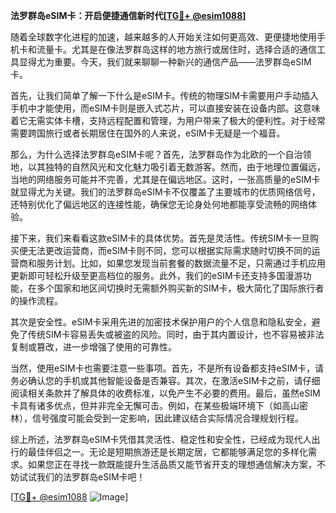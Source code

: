 **法罗群岛eSIM卡：开启便捷通信新时代[[TG💪+ @esim1088](https://t.me/s/esim1088)]**

随着全球数字化进程的加速，越来越多的人开始关注如何更高效、更便捷地使用手机卡和流量卡。尤其是在像法罗群岛这样的地方旅行或居住时，选择合适的通信工具显得尤为重要。今天，我们就来聊聊一种新兴的通信产品——法罗群岛eSIM卡。

首先，让我们简单了解一下什么是eSIM卡。传统的物理SIM卡需要用户手动插入手机中才能使用，而eSIM卡则是嵌入式芯片，可以直接安装在设备内部。这意味着它无需实体卡槽，支持远程配置和管理，为用户带来了极大的便利性。对于经常需要跨国旅行或者长期居住在国外的人来说，eSIM卡无疑是一个福音。

那么，为什么选择法罗群岛eSIM卡呢？首先，法罗群岛作为北欧的一个自治领地，以其独特的自然风光和文化魅力吸引着无数游客。然而，由于地理位置偏远，当地的网络服务可能并不完善，尤其是在偏远地区。这时，一张高质量的eSIM卡就显得尤为关键。我们的法罗群岛eSIM卡不仅覆盖了主要城市的优质网络信号，还特别优化了偏远地区的连接性能，确保您无论身处何地都能享受流畅的网络体验。

接下来，我们来看看这款eSIM卡的具体优势。首先是灵活性。传统SIM卡一旦购买便无法更改运营商，而eSIM卡则不同，您可以根据实际需求随时切换不同的运营商和服务计划。比如，如果您发现当前套餐的数据流量不足，只需通过手机应用更新即可轻松升级至更高档位的服务。此外，我们的eSIM卡还支持多国漫游功能，在多个国家和地区间切换时无需额外购买新的SIM卡，极大简化了国际旅行者的操作流程。

其次是安全性。eSIM卡采用先进的加密技术保护用户的个人信息和隐私安全，避免了传统SIM卡容易丢失或被盗的风险。同时，由于其内置设计，也不容易被非法复制或篡改，进一步增强了使用的可靠性。

当然，使用eSIM卡也需要注意一些事项。首先，不是所有设备都支持eSIM卡，请务必确认您的手机或其他智能设备是否兼容。其次，在激活eSIM卡之前，请仔细阅读相关条款并了解具体的收费标准，以免产生不必要的费用。最后，虽然eSIM卡具有诸多优点，但并非完全无懈可击。例如，在某些极端环境下（如高山密林），信号强度可能会受到一定影响，因此建议结合实际情况合理规划行程。

综上所述，法罗群岛eSIM卡凭借其灵活性、稳定性和安全性，已经成为现代人出行的最佳伴侣之一。无论是短期旅游还是长期定居，它都能够满足您的多样化需求。如果您正在寻找一款既能提升生活品质又能节省开支的理想通信解决方案，不妨试试我们的法罗群岛eSIM卡吧！

[[TG💪+ @esim1088](https://t.me/s/esim1088) ![Image](https://i.postimg.cc/4NQfJmqS/Snipaste-2025-05-13-00-14-12.png)]